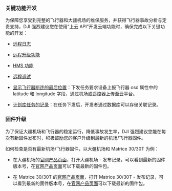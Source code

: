 ### 关键功能开发

为保障您享受到完整的飞行器和大疆机场的维保服务，并获得飞行器事故分析与定责支持，DJI 强烈建议您在使用“上云 API”开发云端功能时，确保完成以下关键功能的开发：

* [远程日志](https://developer.dji.com/doc/cloud-api-tutorial/cn/feature-set/dock-feature-set/remote-log.html)

* [远程升级功能](https://developer.dji.com/doc/cloud-api-tutorial/cn/feature-set/dock-feature-set/firmware-upgrade.html)

* [HMS 功能](https://developer.dji.com/doc/cloud-api-tutorial/cn/feature-set/dock-feature-set/hms.html)

* [远程调试](https://developer.dji.com/doc/cloud-api-tutorial/cn/feature-set/dock-feature-set/remote-debug.html)

* [显示飞行器断连的最后位置](https://developer.dji.com/doc/cloud-api-tutorial/cn/api-reference/dock-to-cloud/mqtt/dock/dock1/device.html#%E8%AE%BE%E5%A4%87%E5%B1%9E%E6%80%A7%E6%8E%A8%E9%80%81)：下发任务要求设备上报飞行器 osd 属性中的 latitude 和 longitude 字段，通过机场或遥控器上传至云平台。

* [计划库任务的记录](https://developer.dji.com/doc/cloud-api-tutorial/cn/api-reference/dock-to-cloud/mqtt/dock/dock1/wayline.html#%E4%B8%8B%E5%8F%91%E4%BB%BB%E5%8A%A1)：在任务下发后，开发者通过数据库可以存储关联记录。


### 固件升级

为了保证大疆机场和飞行器的稳定运行，降低事故发生率，DJI 强烈建议您能在每次有新固件发布时，积极鼓励您的客户升级到最新的机场/飞行器固件。

如何检查是否有最新机场/飞行器固件，以大疆机场和 Matrice 30/30T 为例：

* 在大疆机场的[官网产品页面](https://enterprise.dji.com/cn/dock/downloads)，打开大疆机场 - 发布记录，可以看到最新的固件版本号，在[官网产品页面](https://enterprise.dji.com/cn/dock/downloads)可以下载最新的固件包。

* 在 Matrice 30/30T 的[官网产品页面](https://enterprise.dji.com/cn/matrice-30/downloads)，打开 Matrice 30/30T - 发布记录，可以看到最新的固件版本号，在[官网产品页面](https://enterprise.dji.com/cn/matrice-30/downloads)可以下载最新的固件包。